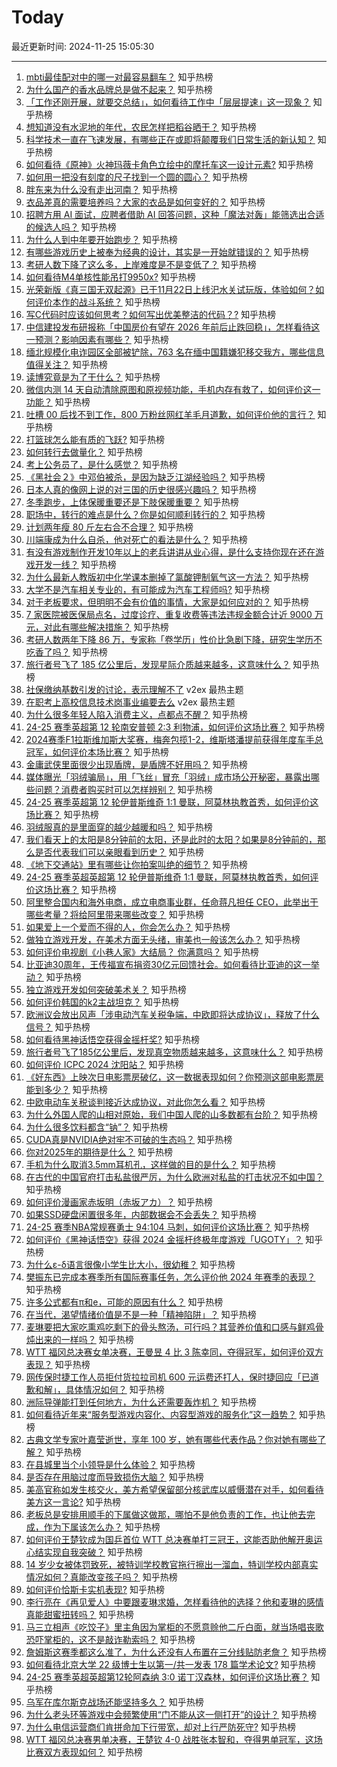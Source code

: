 # Today

最近更新时间: 2024-11-25 15:05:30

--- 
1. [mbti最佳配对中的哪一对最容易翻车？](https://www.zhihu.com/question/526932577) 知乎热榜
2. [为什么国产的香水品牌总是做不起来？](https://www.zhihu.com/question/1952841444) 知乎热榜
3. [「工作还刚开展，就要交总结」，如何看待工作中「层层提速」这一现象？](https://www.zhihu.com/question/3924638459) 知乎热榜
4. [想知道没有水泥地的年代，农民怎样把稻谷晒干？](https://www.zhihu.com/question/324079818) 知乎热榜
5. [科学技术一直在飞速发展，有哪些正在或即将颠覆我们日常生活的新认知？](https://www.zhihu.com/question/3582261322) 知乎热榜
6. [如何看待《原神》火神玛薇卡角色立绘中的摩托车这一设计元素?](https://www.zhihu.com/question/5077119939) 知乎热榜
7. [如何用一把没有刻度的尺子找到一个圆的圆心？](https://www.zhihu.com/question/5029706183) 知乎热榜
8. [胖东来为什么没有走出河南？](https://www.zhihu.com/question/650600453) 知乎热榜
9. [衣品差真的需要培养吗？大家的衣品是如何变好的？](https://www.zhihu.com/question/3894917375) 知乎热榜
10. [招聘方用 AI 面试，应聘者借助 AI 回答问题，这种「魔法对轰」能筛选出合适的候选人吗？](https://www.zhihu.com/question/4827516560) 知乎热榜
11. [为什么人到中年要开始跑步？](https://www.zhihu.com/question/4448445986) 知乎热榜
12. [有哪些游戏历史上被奉为经典的设计，其实是一开始就错误的？](https://www.zhihu.com/question/4853030912) 知乎热榜
13. [考研人数下降了这么多，上岸难度是不是变低了？](https://www.zhihu.com/question/4822609607) 知乎热榜
14. [如何看待M4单核性能吊打9950x?](https://www.zhihu.com/question/4488761125) 知乎热榜
15. [光荣新版《真三国无双起源》已于11月22日上线汜水关试玩版，体验如何？如何评价本作的战斗系统？](https://www.zhihu.com/question/4783080160) 知乎热榜
16. [写C代码时应该如何思考？如何写出优美整洁的代码？?](https://www.zhihu.com/question/4689442983) 知乎热榜
17. [中信建投发布研报称「中国房价有望在 2026 年前后止跌回稳」，怎样看待这一预测？影响因素有哪些？](https://www.zhihu.com/question/5073499722) 知乎热榜
18. [缅北规模化电诈园区全部被铲除，763 名在缅中国籍嫌犯移交我方，哪些信息值得关注？](https://www.zhihu.com/question/4757292409) 知乎热榜
19. [读博究竟是为了干什么？](https://www.zhihu.com/question/4398926619) 知乎热榜
20. [微信内测 14 天自动清除原图和原视频功能，手机内存有救了，如何评价这一功能？](https://www.zhihu.com/question/4858223425) 知乎热榜
21. [吐槽 00 后找不到工作，800 万粉丝网红羊毛月道歉，如何评价他的言行？](https://www.zhihu.com/question/4986743647) 知乎热榜
22. [打篮球怎么能有质的飞跃?](https://www.zhihu.com/question/483266795) 知乎热榜
23. [如何转行去做量化？](https://www.zhihu.com/question/293255062) 知乎热榜
24. [考上公务员了，是什么感觉？](https://www.zhihu.com/question/625129350) 知乎热榜
25. [《黑社会２》中邓伯被杀，是因为缺乏江湖经验吗？](https://www.zhihu.com/question/660065221) 知乎热榜
26. [日本人真的像网上说的对三国的历史很感兴趣吗？](https://www.zhihu.com/question/312873401) 知乎热榜
27. [冬季跑步，上体保暖重要还是下肢保暖重要？](https://www.zhihu.com/question/4550821895) 知乎热榜
28. [职场中，转行的难点是什么？你是如何顺利转行的？](https://www.zhihu.com/question/4391684791) 知乎热榜
29. [计划两年瘦 80 斤左右合不合理？](https://www.zhihu.com/question/4278125869) 知乎热榜
30. [川端康成为什么自杀，他对死亡的看法是什么？](https://www.zhihu.com/question/4228352938) 知乎热榜
31. [有没有游戏制作开发10年以上的老兵讲讲从业心得，是什么支持你现在还在游戏开发一线？](https://www.zhihu.com/question/4852724264) 知乎热榜
32. [为什么最新人教版初中化学课本删掉了氯酸钾制氧气这一方法？](https://www.zhihu.com/question/4874150434) 知乎热榜
33. [大学不是汽车相关专业的，有可能成为汽车工程师吗?](https://www.zhihu.com/question/4332604750) 知乎热榜
34. [对于老板要求，但明明不会有价值的事情，大家是如何应对的？](https://www.zhihu.com/question/4300909965) 知乎热榜
35. [7 家医院被医保局点名，过度诊疗、重复收费等违法违规金额合计近 9000 万元，对此有哪些解决措施？](https://www.zhihu.com/question/4930098792) 知乎热榜
36. [考研人数两年下降 86 万，专家称「卷学历」性价比急剧下降，研究生学历不吃香了吗？](https://www.zhihu.com/question/5057988669) 知乎热榜
37. [旅行者号飞了 185 亿公里后，发现星际介质越来越多，这意味什么？](https://www.zhihu.com/question/4532087146) 知乎热榜
38. [社保缴纳基数引发的讨论，表示理解不了](https://www.v2ex.com/t/1092285) v2ex 最热主题
39. [在职考上高校信息技术岗事业编要去么](https://www.v2ex.com/t/1092271) v2ex 最热主题
40. [为什么很多年轻人陷入消费主义，点都点不醒？](https://www.zhihu.com/question/452579557) 知乎热榜
41. [24-25 赛季英超第 12 轮南安普顿 2:3 利物浦，如何评价这场比赛？](https://www.zhihu.com/question/5029896706) 知乎热榜
42. [2024赛季F1拉斯维加斯大奖赛，梅奔包揽1-2，维斯塔潘提前获得年度车手总冠军，如何评价本场比赛？](https://www.zhihu.com/question/5006351562) 知乎热榜
43. [金庸武侠里面很少出现盾牌，是盾牌不好用吗？](https://www.zhihu.com/question/4918571924) 知乎热榜
44. [媒体曝光「羽绒骗局」，用「飞丝」冒充「羽绒」成市场公开秘密，暴露出哪些问题？消费者购买时可以怎样辨别？](https://www.zhihu.com/question/5057219703) 知乎热榜
45. [24-25 赛季英超第 12 轮伊普斯维奇 1:1 曼联，阿莫林执教首秀，如何评价这场比赛？](https://www.zhihu.com/question/5040245593) 知乎热榜
46. [羽绒服真的是里面穿的越少越暖和吗？](https://www.zhihu.com/question/633520471) 知乎热榜
47. [我们看天上的太阳是8分钟前的太阳，还是此时的太阳？如果是8分钟前的，那么是否代表我们可以亲眼看到历史？](https://www.zhihu.com/question/614860173) 知乎热榜
48. [《地下交通站》里有哪些让你拍案叫绝的细节？](https://www.zhihu.com/question/395178508) 知乎热榜
49. [24-25 赛季英超英超第 12 轮伊普斯维奇 1:1 曼联，阿莫林执教首秀，如何评价这场比赛？](https://www.zhihu.com/question/5040245593) 知乎热榜
50. [阿里整合国内和海外电商，成立电商事业群，任命蒋凡担任 CEO，此举出于哪些考量？将给阿里带来哪些改变？](https://www.zhihu.com/question/4756298571) 知乎热榜
51. [如果爱上一个爱而不得的人，你会怎么办？](https://www.zhihu.com/question/668195665) 知乎热榜
52. [做独立游戏开发，在美术方面无头绪，审美也一般该怎么办？](https://www.zhihu.com/question/3670637309) 知乎热榜
53. [如何评价电视剧《小巷人家》大结局？ 你满意吗？](https://www.zhihu.com/question/4467691046) 知乎热榜
54. [比亚迪30周年，王传福宣布捐资30亿元回馈社会。如何看待比亚迪的这一举动？](https://www.zhihu.com/question/4575007782) 知乎热榜
55. [独立游戏开发如何突破美术关？](https://www.zhihu.com/question/304592543) 知乎热榜
56. [如何评价韩国的k2主战坦克？](https://www.zhihu.com/question/58952991) 知乎热榜
57. [欧洲议会放出风声「涉电动汽车关税争端，中欧即将达成协议」，释放了什么信号？](https://www.zhihu.com/question/5007971770) 知乎热榜
58. [如何看待黑神话悟空获得金摇杆奖?](https://www.zhihu.com/question/4783485605) 知乎热榜
59. [旅行者号飞了185亿公里后，发现真空物质越来越多，这意味什么？](https://www.zhihu.com/question/4532087146) 知乎热榜
60. [如何评价 ICPC 2024 沈阳站？](https://www.zhihu.com/question/3259145875) 知乎热榜
61. [《好东西》上映次日电影票房破亿，这一数据表现如何？你预测这部电影票房能到多少？](https://www.zhihu.com/question/4941990214) 知乎热榜
62. [中欧电动车关税谈判接近达成协议，对此你怎么看？](https://www.zhihu.com/question/4945367666) 知乎热榜
63. [为什么外国人爬的山相对原始，我们中国人爬的山多数都有台阶？](https://www.zhihu.com/question/437207687) 知乎热榜
64. [为什么很多饮料都含“钠”？](https://www.zhihu.com/question/656279046) 知乎热榜
65. [CUDA真是NVIDIA绝对牢不可破的生态吗？](https://www.zhihu.com/question/1624025294) 知乎热榜
66. [你对2025年的期待是什么？](https://www.zhihu.com/question/2832642798) 知乎热榜
67. [手机为什么取消3.5mm耳机孔，这样做的目的是什么？](https://www.zhihu.com/question/1369168675) 知乎热榜
68. [在古代的中国官府打击私盐很严厉，为什么欧洲对私盐的打击状况不如中国？](https://www.zhihu.com/question/26483583) 知乎热榜
69. [如何评价漫画家赤坂明（赤坂アカ）？](https://www.zhihu.com/question/325967349) 知乎热榜
70. [如果SSD硬盘闲置很多年，内部数据会不会丢失？](https://www.zhihu.com/question/615879101) 知乎热榜
71. [24-25 赛季NBA常规赛勇士 94:104 马刺，如何评价这场比赛？](https://www.zhihu.com/question/4982707151) 知乎热榜
72. [如何评价《黑神话悟空》获得 2024 金摇杆终极年度游戏「UGOTY」？](https://www.zhihu.com/question/4713951227) 知乎热榜
73. [为什么ε-δ语言很像小学生比大小，很幼稚？](https://www.zhihu.com/question/3959608022) 知乎热榜
74. [樊振东已完成本赛季所有国际赛事任务，怎么评价他 2024 年赛季的表现？](https://www.zhihu.com/question/4226942638) 知乎热榜
75. [许多公式都有π和e，可能的原因有什么？](https://www.zhihu.com/question/379531809) 知乎热榜
76. [在当代，渴望情绪价值是不是一种「精神陷阱」？](https://www.zhihu.com/question/4725937475) 知乎热榜
77. [麦琳要把大家吃熏鸡吃剩下的骨头熬汤，可行吗？其营养价值和口感与鲜鸡骨炖出来的一样吗？](https://www.zhihu.com/question/4931263220) 知乎热榜
78. [WTT 福冈总决赛女单决赛，王曼昱 4 比 3 陈幸同，夺得冠军，如何评价双方表现？](https://www.zhihu.com/question/5009227999) 知乎热榜
79. [网传保时捷工作人员拒付货拉拉司机 600 元运费还打人，保时捷回应「已道歉和解」，具体情况如何？](https://www.zhihu.com/question/4879021989) 知乎热榜
80. [洲际导弹能打到任何地方，为什么还需要轰炸机？](https://www.zhihu.com/question/829557873) 知乎热榜
81. [如何看待近年来“服务型游戏内容化、内容型游戏的服务化”这一趋势？](https://www.zhihu.com/question/4852659889) 知乎热榜
82. [古典文学专家叶嘉莹逝世，享年 100 岁，她有哪些代表作品？你对她有哪些了解？](https://www.zhihu.com/question/5017001122) 知乎热榜
83. [在县城里当个小领导是什么体验？](https://www.zhihu.com/question/663891659) 知乎热榜
84. [是否存在用脑过度而导致损伤大脑？](https://www.zhihu.com/question/565025962) 知乎热榜
85. [美高官称如发生核交火，美方希望保留部分核武库以威慑潜在对手，如何看待美方这一言论?](https://www.zhihu.com/question/4748374877) 知乎热榜
86. [老板总是安排用顺手的下属做这做那，哪怕不是他负责的工作，也让他去完成，作为下属该怎么办？](https://www.zhihu.com/question/4895040998) 知乎热榜
87. [如何评价王楚钦成为国乒首位 WTT 总决赛单打三冠王，这能否助他解开奥运心结实现自我突破？](https://www.zhihu.com/question/5008831184) 知乎热榜
88. [14 岁少女被体罚致死，被特训学校教官拖行擦出一溜血，特训学校内部真实情况如何？真能改变孩子吗？](https://www.zhihu.com/question/4943101217) 知乎热榜
89. [如何评价恰斯卡实机表现?](https://www.zhihu.com/question/801638997) 知乎热榜
90. [李行亮在《再见爱人》中要跟麦琳求婚，怎样看待他的选择？他和麦琳的感情真能甜蜜扭转吗？](https://www.zhihu.com/question/4908293880) 知乎热榜
91. [马三立相声《吃饺子》里主角因为掌柜的不愿意赊他二斤白面，就当场唱丧歌恐吓掌柜的，这不是敲诈勒索吗？](https://www.zhihu.com/question/4696271147) 知乎热榜
92. [詹姆斯这赛季都这么准了，为什么还没有人布置在三分线贴防老詹？](https://www.zhihu.com/question/4882304270) 知乎热榜
93. [如何看待北京大学 22 级博士生以第一/共一发表 178 篇学术论文?](https://www.zhihu.com/question/4850994396) 知乎热榜
94. [24-25 赛季英超英超第12轮阿森纳 3:0 诺丁汉森林，如何评价这场比赛？](https://www.zhihu.com/question/4951531000) 知乎热榜
95. [乌军在库尔斯克战场还能坚持多久？](https://www.zhihu.com/question/4610667298) 知乎热榜
96. [为什么老头环等游戏中会频繁使用“门不能从这一侧打开”的设计？](https://www.zhihu.com/question/4852835726) 知乎热榜
97. [为什么电信运营商们肯拼命加下行带宽，却对上行严防死守?](https://www.zhihu.com/question/4864247145) 知乎热榜
98. [WTT 福冈总决赛男单决赛，王楚钦 4-0 战胜张本智和，夺得男单冠军，这场比赛双方表现如何？](https://www.zhihu.com/question/5003990747) 知乎热榜
